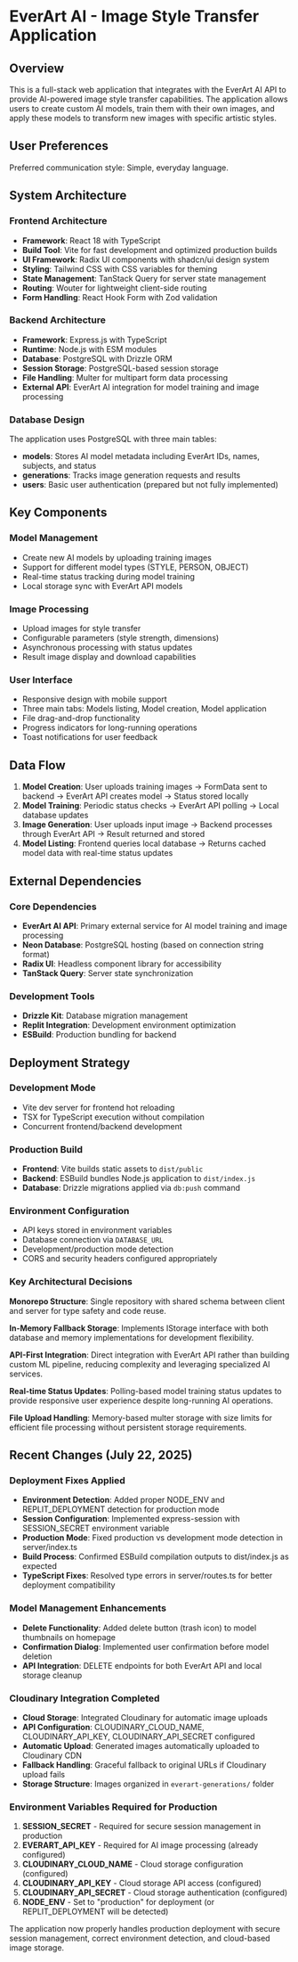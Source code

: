 # EverArt AI - Image Style Transfer Application

## Overview

This is a full-stack web application that integrates with the EverArt AI API to provide AI-powered image style transfer capabilities. The application allows users to create custom AI models, train them with their own images, and apply these models to transform new images with specific artistic styles.

## User Preferences

Preferred communication style: Simple, everyday language.

## System Architecture

### Frontend Architecture
- **Framework**: React 18 with TypeScript
- **Build Tool**: Vite for fast development and optimized production builds
- **UI Framework**: Radix UI components with shadcn/ui design system
- **Styling**: Tailwind CSS with CSS variables for theming
- **State Management**: TanStack Query for server state management
- **Routing**: Wouter for lightweight client-side routing
- **Form Handling**: React Hook Form with Zod validation

### Backend Architecture
- **Framework**: Express.js with TypeScript
- **Runtime**: Node.js with ESM modules
- **Database**: PostgreSQL with Drizzle ORM
- **Session Storage**: PostgreSQL-based session storage
- **File Handling**: Multer for multipart form data processing
- **External API**: EverArt AI integration for model training and image processing

### Database Design
The application uses PostgreSQL with three main tables:
- **models**: Stores AI model metadata including EverArt IDs, names, subjects, and status
- **generations**: Tracks image generation requests and results
- **users**: Basic user authentication (prepared but not fully implemented)

## Key Components

### Model Management
- Create new AI models by uploading training images
- Support for different model types (STYLE, PERSON, OBJECT)
- Real-time status tracking during model training
- Local storage sync with EverArt API models

### Image Processing
- Upload images for style transfer
- Configurable parameters (style strength, dimensions)
- Asynchronous processing with status updates
- Result image display and download capabilities

### User Interface
- Responsive design with mobile support
- Three main tabs: Models listing, Model creation, Model application
- File drag-and-drop functionality
- Progress indicators for long-running operations
- Toast notifications for user feedback

## Data Flow

1. **Model Creation**: User uploads training images → FormData sent to backend → EverArt API creates model → Status stored locally
2. **Model Training**: Periodic status checks → EverArt API polling → Local database updates
3. **Image Generation**: User uploads input image → Backend processes through EverArt API → Result returned and stored
4. **Model Listing**: Frontend queries local database → Returns cached model data with real-time status updates

## External Dependencies

### Core Dependencies
- **EverArt AI API**: Primary external service for AI model training and image processing
- **Neon Database**: PostgreSQL hosting (based on connection string format)
- **Radix UI**: Headless component library for accessibility
- **TanStack Query**: Server state synchronization

### Development Tools
- **Drizzle Kit**: Database migration management
- **Replit Integration**: Development environment optimization
- **ESBuild**: Production bundling for backend

## Deployment Strategy

### Development Mode
- Vite dev server for frontend hot reloading
- TSX for TypeScript execution without compilation
- Concurrent frontend/backend development

### Production Build
- **Frontend**: Vite builds static assets to `dist/public`
- **Backend**: ESBuild bundles Node.js application to `dist/index.js`
- **Database**: Drizzle migrations applied via `db:push` command

### Environment Configuration
- API keys stored in environment variables
- Database connection via `DATABASE_URL`
- Development/production mode detection
- CORS and security headers configured appropriately

### Key Architectural Decisions

**Monorepo Structure**: Single repository with shared schema between client and server for type safety and code reuse.

**In-Memory Fallback Storage**: Implements IStorage interface with both database and memory implementations for development flexibility.

**API-First Integration**: Direct integration with EverArt API rather than building custom ML pipeline, reducing complexity and leveraging specialized AI services.

**Real-time Status Updates**: Polling-based model training status updates to provide responsive user experience despite long-running AI operations.

**File Upload Handling**: Memory-based multer storage with size limits for efficient file processing without persistent storage requirements.

## Recent Changes (July 22, 2025)

### Deployment Fixes Applied
- **Environment Detection**: Added proper NODE_ENV and REPLIT_DEPLOYMENT detection for production mode
- **Session Configuration**: Implemented express-session with SESSION_SECRET environment variable
- **Production Mode**: Fixed production vs development mode detection in server/index.ts
- **Build Process**: Confirmed ESBuild compilation outputs to dist/index.js as expected
- **TypeScript Fixes**: Resolved type errors in server/routes.ts for better deployment compatibility

### Model Management Enhancements
- **Delete Functionality**: Added delete button (trash icon) to model thumbnails on homepage
- **Confirmation Dialog**: Implemented user confirmation before model deletion
- **API Integration**: DELETE endpoints for both EverArt API and local storage cleanup

### Cloudinary Integration Completed
- **Cloud Storage**: Integrated Cloudinary for automatic image uploads
- **API Configuration**: CLOUDINARY_CLOUD_NAME, CLOUDINARY_API_KEY, CLOUDINARY_API_SECRET configured
- **Automatic Upload**: Generated images automatically uploaded to Cloudinary CDN
- **Fallback Handling**: Graceful fallback to original URLs if Cloudinary upload fails
- **Storage Structure**: Images organized in `everart-generations/` folder

### Environment Variables Required for Production
1. **SESSION_SECRET** - Required for secure session management in production
2. **EVERART_API_KEY** - Required for AI image processing (already configured)
3. **CLOUDINARY_CLOUD_NAME** - Cloud storage configuration (configured)
4. **CLOUDINARY_API_KEY** - Cloud storage API access (configured)
5. **CLOUDINARY_API_SECRET** - Cloud storage authentication (configured)
6. **NODE_ENV** - Set to "production" for deployment (or REPLIT_DEPLOYMENT will be detected)

The application now properly handles production deployment with secure session management, correct environment detection, and cloud-based image storage.